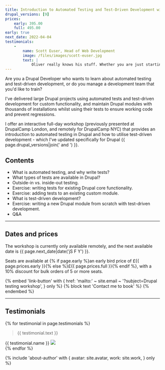 ```yaml
---
title: Introduction to Automated Testing and Test-Driven Development with Drupal
drupal_versions: [9]
prices:
    early: 395.00
    full: 495.00
early: true
next_date: 2022-04-04
testimonials:
    -
        name: Scott Euser, Head of Web Development
        image: /files/images/scott-euser.jpg
        text: |
            Oliver really knows his stuff. Whether you are just starting out or looking to take your knowledge to the next level, his patient and clear way of explaining will help get you there.
---
```


Are you a Drupal Developer who wants to learn about automated testing and test-driven development, or do you manage a development team that you'd like to train?

I've delivered large Drupal projects using automated tests and test-driven development for custom functionality, and maintain Drupal modules with thousands of installations whilst using their tests to ensure working code and prevent regressions.

I offer an interactive full-day workshop (previously presented at DrupalCamp London, and remotely for DrupalCamp NYC) that provides an introduction to automated testing in Drupal and how to utilise test-driven development - which I've updated specifically for Drupal {{ page.drupal_versions|join(' and ') }}.

## Contents

* What is automated testing, and why write tests?
* What types of tests are available in Drupal?
* Outside-in vs. inside-out testing.
* Exercise: writing tests for existing Drupal core functionality.
* Exercise: adding tests to an existing custom module.
* What is test-driven development?
* Exercise: writing a new Drupal module from scratch with test-driven development.
* Q&A

<hr class="my-12 border-t border-gray-50"/>

## Dates and prices

The workshop is currently only available remotely, and the next available date is <span class="font-bold">{{ page.next_date|date('jS F Y') }}</span>.

Seats are available at {% if page.early %}an <span class="font-bold">early bird price of £{{ page.prices.early }}</span>{% else %}<span class="font-bold">£{{ page.prices.full }}</span>{% endif %}, with a 10% discount for bulk orders of 5 or more seats.

<div class="mt-6">
    {% embed 'link-button' with {
        href: 'mailto:' ~ site.email ~ '?subject=Drupal testing workshop',
    } only %}
        {% block text 'Contact me to book' %}
    {% endembed %}
</div>

<hr class="my-12 border-t border-gray-50"/>

## Testimonials

{% for testimonial in page.testimonials %}
    <div>
        <blockquote class="mt-4">
            {{ testimonial.text }}
        </blockquote>
        <footer class="flex items-center space-x-4 space-x-reverse">
            <span class="text-base">{{ testimonial.name }}</span>
            <span class="order-first">
                <img
                    class="w-10 h-10 rounded-full border"
                    src="{{ testimonial.image }}"
                />
            </span>
        </footer>
    </div>
{% endfor %}

<div class="mt-8">
    {% include 'about-author' with {
        avatar: site.avatar,
        work: site.work,
    } only %}
</div>
